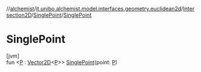 //[alchemist](../../../../index.md)/[it.unibo.alchemist.model.interfaces.geometry.euclidean2d](../../index.md)/[Intersection2D](../index.md)/[SinglePoint](index.md)/[SinglePoint](-single-point.md)

# SinglePoint

[jvm]\
fun <[P](index.md) : [Vector2D](../../../it.unibo.alchemist.model.interfaces.geometry/-vector2-d/index.md)<[P](index.md)>> [SinglePoint](-single-point.md)(point: [P](index.md))
